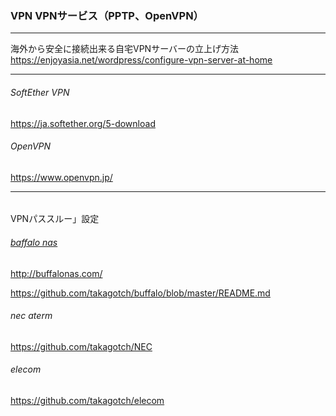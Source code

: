 ### VPN VPNサービス（PPTP、OpenVPN）
---

海外から安全に接続出来る自宅VPNサーバーの立上げ方法
https://enjoyasia.net/wordpress/configure-vpn-server-at-home

---
###### SoftEther VPN
https://ja.softether.org/5-download

###### OpenVPN
https://www.openvpn.jp/

---

######



VPNパススルー」設定

######  [baffalo nas](http://buffalonas.com/)
http://buffalonas.com/

https://github.com/takagotch/buffalo/blob/master/README.md

###### nec aterm
https://github.com/takagotch/NEC

###### elecom
https://github.com/takagotch/elecom


```
```

```
```

```
```

```
```

```
```

